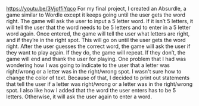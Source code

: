 https://youtu.be/3VjoffiYqco
For my final project, I created an Absurdle, a game similar to Wordle except it keeps going until the user gets the word right.
The game will ask the user to input a 5 letter word.
If it isn’t 5 letters, it will tell the user that the word needs to be 5 letters and to enter in a 5 letter word again.
Once entered, the game will tell the user what letters are right, and if they’re in the right spot. 
This will go on until the user gets the word right. 
After the user guesses the correct word, the game will ask the user if they want to play again. 
If they do, the game will repeat. 
If they don’t, the game will end and thank the user for playing. 
One problem that I had was wondering how I was going to indicate to the user that a letter was right/wrong or a letter was in the right/wrong spot.
I wasn't sure how to change the color of text.
Because of that, I decided to print out statements that tell the user if a letter was right/wrong or a letter was in the right/wrong spot.
I also like how I added that the word the user enters has to be 5 letters.
Otherwise, it will ask the user again to enter a word. 
